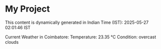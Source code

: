 # My Project

This content is dynamically generated in Indian Time (IST): 2025-05-27 02:01:46 IST


Current Weather in Coimbatore:
Temperature: 23.35 °C
Condition: overcast clouds

